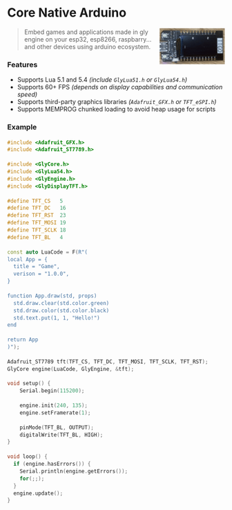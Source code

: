 # Core Native Arduino

<img src="https://raw.githubusercontent.com/RodrigoDornelles/RodrigoDornelles/refs/heads/master/media/gly-pong-esp32.gif" alt="gly-engine pong on esp32" align="right" width="30%"/>

> Embed games and applications made in gly engine on your esp32, esp8266, raspbarry... and other devices using arduino ecosystem.

### Features

 * Supports Lua 5.1 and 5.4 _(include `GlyLua51.h` or `GlyLua54.h`)_
 * Supports 60+ FPS _(depends on display capabilities and communication speed)_
 * Supports third-party graphics libraries _(`Adafruit_GFX.h` or `TFT_eSPI.h`)_
 * Supports MEMPROG chunked loading to avoid heap usage for scripts

### Example

```cpp
#include <Adafruit_GFX.h>
#include <Adafruit_ST7789.h>

#include <GlyCore.h>
#include <GlyLua54.h>
#include <GlyEngine.h>
#include <GlyDisplayTFT.h>

#define TFT_CS   5
#define TFT_DC   16
#define TFT_RST  23
#define TFT_MOSI 19
#define TFT_SCLK 18
#define TFT_BL   4

const auto LuaCode = F(R"(
local App = {
  title = "Game",
  verison = "1.0.0",
}

function App.draw(std, props)
  std.draw.clear(std.color.green)
  std.draw.color(std.color.black)
  std.text.put(1, 1, "Hello!")
end

return App
)");

Adafruit_ST7789 tft(TFT_CS, TFT_DC, TFT_MOSI, TFT_SCLK, TFT_RST);
GlyCore engine(LuaCode, GlyEngine, &tft);

void setup() {
    Serial.begin(115200);

    engine.init(240, 135);
    engine.setFramerate(1);
    
    pinMode(TFT_BL, OUTPUT);
    digitalWrite(TFT_BL, HIGH);
}
  
void loop() {
  if (engine.hasErrors()) {
    Serial.println(engine.getErrors());
    for(;;);
  }
  engine.update();
}
```
